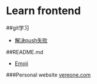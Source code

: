 # Learn frontend

##git学习

* [解决push失败](http://stackoverflow.com/questions/24114676/git-error-failed-to-push-some-refs-to#)

##README.md
* [Emoji](http://www.emoji-cheat-sheet.com/)

###Personal website
[vereone.com](http://vereone.com/)
